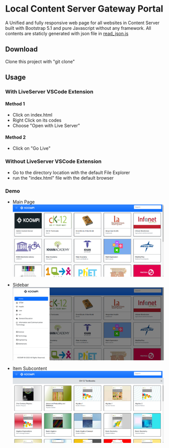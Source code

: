 # Local Content Server Gateway Portal

A Unified and fully responsive web page for all websites in Content Server built with Bootstrap 5.1 and pure Javascript without any framework. All contents are staticly generated with json file in [read_json.js](js/read_json.js)

## Download
Clone this project with "git clone"

## Usage

### With LiveServer VSCode Extension
#### Method 1
- Click on index.html
- Right Click on its codes
- Choose "Open with Live Server"
#### Method 2
- Click on "Go Live"

### Without LiveServer VSCode Extension
- Go to the directory location with the default File Explorer
- run the "index.html" file with the default browser

### Demo
- Main Page
![Main Page](images/main_page.png)

- Sidebar
![Sidebar](images/sidebar.png)

- Item Subcontent
![Item_Subcontent](/images/sub_page.png)